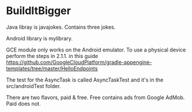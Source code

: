 # BuildItBigger

Java libray is javajokes. Contains three jokes.

Android library is mylibrary.

GCE module only works on the Android emulator.  To use a physical device perform the steps in 2.1.1. in this guide
https://github.com/GoogleCloudPlatform/gradle-appengine-templates/tree/master/HelloEndpoints

The test for the AsyncTask is called AsyncTaskTest and it's in the src/androidTest folder.

There are two flavors, paid & free. Free contains ads from Google AdMob. Paid does not.
